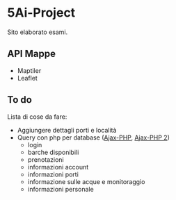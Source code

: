 # 5Ai-Project
Sito elaborato esami.
## API Mappe
- Maptiler
- Leaflet
## To do
Lista di cose da fare:
- Aggiungere dettagli porti e località 
- Query con php per database ([Ajax-PHP](https://www.w3schools.com/php/php_ajax_database.asp), [Ajax-PHP 2](https://www.w3schools.com/xml/ajax_database.asp))
    - login 
    - barche disponibili
    - prenotazioni
    - informazioni account
    - informazioni porti
    - informazione sulle acque e monitoraggio
    - informazioni personale